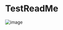 # TestReadMe

![image](https://user-images.githubusercontent.com/7686716/59981856-05a43e00-960a-11e9-8c72-b679bc79b8b1.png)

